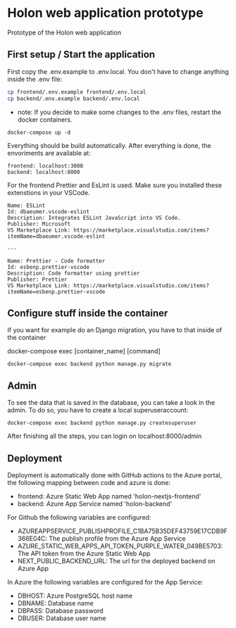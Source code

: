 # Holon web application prototype

Prototype of the Holon web application

## First setup / Start the application

First copy the .env.example to .env.local. You don't have to change anything inside
the .env file:

```bash
cp frontend/.env.example frontend/.env.local
cp backend/.env.example backend/.env.local
```

- note: If you decide to make some changes to the .env files, restart the docker containers.

```
docker-compose up -d
```

Everything should be build automatically.
After everything is done, the envoriments are available at:

```
frontend: localhost:3000
backend: localhost:8000
```

For the frontend Prettier and EsLint is used. Make sure you installed these extenstions in your VSCode.

```
Name: ESLint
Id: dbaeumer.vscode-eslint
Description: Integrates ESLint JavaScript into VS Code.
Publisher: Microsoft
VS Marketplace Link: https://marketplace.visualstudio.com/items?itemName=dbaeumer.vscode-eslint

---

Name: Prettier - Code formatter
Id: esbenp.prettier-vscode
Description: Code formatter using prettier
Publisher: Prettier
VS Marketplace Link: https://marketplace.visualstudio.com/items?itemName=esbenp.prettier-vscode

```

## Configure stuff inside the container

If you want for example do an Django migration, you have to that inside of the container

docker-compose exec [container_name] [command]

```
docker-compose exec backend python manage.py migrate
```

## Admin

To see the data that is saved in the database, you can take a look in the admin.
To do so, you have to create a local superuseraccount:

```
docker-compose exec backend python manage.py createsuperuser
```

After finishing all the steps, you can login on localhost:8000/admin


## Deployment

Deployment is automatically done with GitHub actions to the Azure portal, the following mapping between code and azure is done:

- frontend: Azure Static Web App named 'holon-nextjs-frontend'
- backend: Azure App Service named 'holon-backend'

For Github the following variables are configured:

- AZUREAPPSERVICE_PUBLISHPROFILE_C1BA75B35DEF43759E17CDB9F366E04C: The publish profile from the Azure App Service
- AZURE_STATIC_WEB_APPS_API_TOKEN_PURPLE_WATER_049BE5703: The API token from the Azure Static Web App
- NEXT_PUBLIC_BACKEND_URL: The url for the deployed backend on Azure App

In Azure the following variables are configured for the App Service:

- DBHOST: Azure PostgreSQL host name
- DBNAME: Database name
- DBPASS: Database password
- DBUSER: Database user name